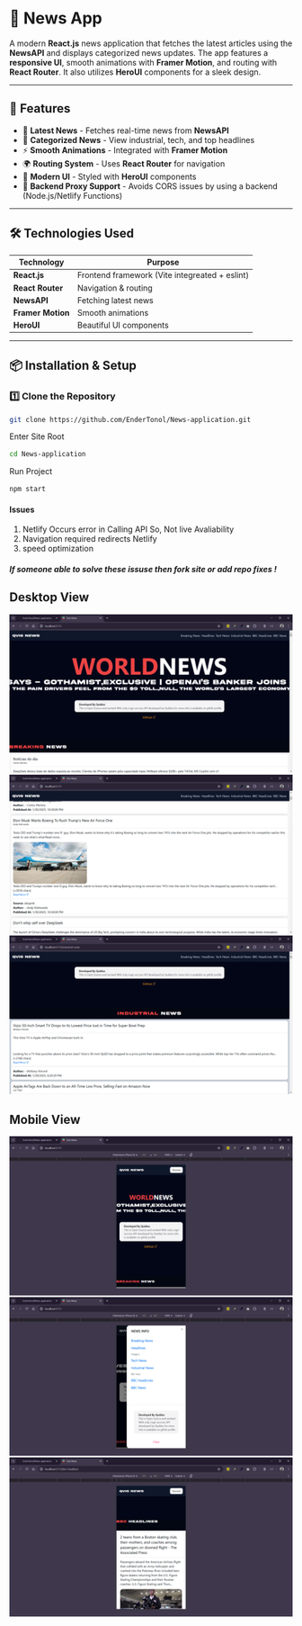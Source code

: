 # 📰 News App 

A modern **React.js** news application that fetches the latest articles using the **NewsAPI** and displays categorized news updates. The app features a **responsive UI**, smooth animations with **Framer Motion**, and routing with **React Router**. It also utilizes **HeroUI** components for a sleek design.

---

## 🚀 Features

- 📌 **Latest News** - Fetches real-time news from **NewsAPI**  
- 🧭 **Categorized News** - View industrial, tech, and top headlines  
- ⚡ **Smooth Animations** - Integrated with **Framer Motion**  
- 🌍 **Routing System** - Uses **React Router** for navigation  
- 🎨 **Modern UI** - Styled with **HeroUI** components  
- 📡 **Backend Proxy Support** - Avoids CORS issues by using a backend (Node.js/Netlify Functions)  

---

## 🛠️ Technologies Used

| Technology      | Purpose |
|----------------|---------|
| **React.js**   | Frontend framework (Vite integreated + eslint) |
| **React Router** | Navigation & routing |
| **NewsAPI**    | Fetching latest news |
| **Framer Motion** | Smooth animations |
| **HeroUI** | Beautiful UI components |

---

## 📦 Installation & Setup

### 1️⃣ Clone the Repository
```sh
git clone https://github.com/EnderTonol/News-application.git
```
Enter Site Root
```sh
cd News-application
```
Run Project
```sh
npm start
```

#### Issues
1. Netlify Occurs error in Calling API So, Not live Avaliability
2. Navigation required redirects Netlify
3. speed optimization
##### If someone able to solve these issuse then fork site or add repo fixes !

## Desktop View
  <img src="src/assets/demos/desk1.png" alt="News Preview" >
  <img src="src/assets/demos/desk2.png" alt="News Preview" >
  <img src="src/assets/demos/desk3.png" alt="News Preview" >
  
## Mobile View
  <img src="src/assets/demos/mob1.png" alt="News Preview" >
  <img src="src/assets/demos/mob2.png" alt="News Preview" >
  <img src="src/assets/demos/mob3.png" alt="News Preview" >

